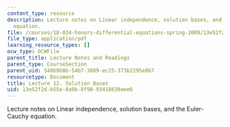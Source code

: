 ```yaml
---
content_type: resource
description: Lecture notes on Linear independence, solution bases, and the Euler-Cauchy
  equation.
file: /courses/18-034-honors-differential-equations-spring-2009/13e52f2db55e8a9b8f9893418630aee6_MIT18_034s09_lec12.pdf
file_type: application/pdf
learning_resource_types: []
ocw_type: OCWFile
parent_title: Lecture Notes and Readings
parent_type: CourseSection
parent_uid: 540b9b8b-54b7-3889-ec25-373b2295e0b7
resourcetype: Document
title: Lecture 12. Solution Bases
uid: 13e52f2d-b55e-8a9b-8f98-93418630aee6
---
```

Lecture notes on Linear independence, solution bases, and the Euler-Cauchy equation.

